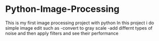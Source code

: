 # Python-Image-Processing
 
This is my first image processing project with python 
In this project i do simple image edit such as 
-convert to gray scale
-add differnt types of noise and then  apply filters and see their performance 
